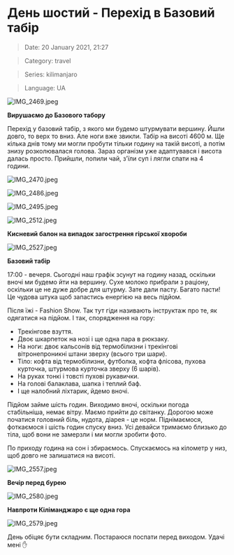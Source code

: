 # День шостий - Перехід в Базовий табір

> Date: 20 January 2021, 21:27

> Category: travel

> Series: kilimanjaro

> Language: UA

![IMG_2469.jpeg](https://res.craft.do/user/full/b5a256f3-51ff-c8e5-10fe-9343b6a0451d/doc/22A20BFC-8A0A-442E-B44B-66099E2DA32C/0AE5F7DE-966B-46BC-8204-A9A0F4B1F721_2/IMG_2469.jpeg)

**Вирушаємо до Базового табору**

Перехід у базовий табір, з якого ми будемо штурмувати вершину. Йшли довго, то верх то вниз. Але ноги вже звикли. Табір на висоті 4600 м. Ще кілька днів тому ми могли пробути тільки годину на такій висоті, а потім знизу розколювалася голова. Зараз організм уже адаптувався і висота далась просто. Прийшли, попили чай, з'їли суп і лягли спати на 4 години.

![IMG_2470.jpeg](https://res.craft.do/user/full/b5a256f3-51ff-c8e5-10fe-9343b6a0451d/doc/22A20BFC-8A0A-442E-B44B-66099E2DA32C/FA9798BA-7D3A-4579-929C-A7FD6B6167ED_2/IMG_2470.jpeg)

![IMG_2486.jpeg](https://res.craft.do/user/full/b5a256f3-51ff-c8e5-10fe-9343b6a0451d/doc/22A20BFC-8A0A-442E-B44B-66099E2DA32C/2B5B4022-5489-4249-A511-14ED818A3DA1_2/IMG_2486.jpeg)

![IMG_2495.jpeg](https://res.craft.do/user/full/b5a256f3-51ff-c8e5-10fe-9343b6a0451d/doc/22A20BFC-8A0A-442E-B44B-66099E2DA32C/97D2A0BE-2320-43DF-BF2B-99051C89F1C0_2/IMG_2495.jpeg)

![IMG_2512.jpeg](https://res.craft.do/user/full/b5a256f3-51ff-c8e5-10fe-9343b6a0451d/doc/22A20BFC-8A0A-442E-B44B-66099E2DA32C/BE16FF56-28E3-4BEA-BEEE-ACFC902F5F23_2/IMG_2512.jpeg)

**Кисневий балон на випадок загострення гірської хвороби**

![IMG_2527.jpeg](https://res.craft.do/user/full/b5a256f3-51ff-c8e5-10fe-9343b6a0451d/doc/22A20BFC-8A0A-442E-B44B-66099E2DA32C/C5FAC862-CCFD-40B4-9810-1500585947B0_2/IMG_2527.jpeg)

**Базовий табір**

17:00 - вечеря. Сьогодні  наш графік зсунут на годину назад, оскільки вночі ми будемо йти на вершину. Сухе молоко прибрали з раціону, оскільки це не дуже добре для штурму. Зате дали пасту. Багато пасти! Це чудова штука щоб запастись енергією на весь підйом.

Після їжі - Fashion Show. Так тут гіди називають інструктаж про те, як одягатися на підйом. І так, спорядження на гору:

- Трекінгове взуття.
- Двоє шкарпеток на нозі і ще одна пара в рюкзаку.
- На ноги: двоє кальсонів від термобілизни і трекінгові вітронепроникні штани зверху (всього три шари).
- Тіло: кофта від термобілизни, футболка, кофта флісова, пухова курточка, штурмова курточка зверху (6 шарів).
- На руках тонкі і товсті пухові рукавички.
- На голові балаклава, шапка і теплий баф.
- І ще налобний ліхтарик, йдемо вночі.

Підйом займе шість годин. Виходимо вночі, оскільки погода стабільніша, немає вітру. Маємо прийти до світанку. Дорогою може початися головний біль, нудота, діарея - це норм. Піднімаємося, фоткаємося і шість годин спуску вниз. Усі девайси тримаємо близько до тіла, щоб вони не замерзли і ми могли зробити фото.

По приходу година на сон і збираємось. Спускаємось на кілометр у низ, щоб довго не залишатися на висоті.

![IMG_2557.jpeg](https://res.craft.do/user/full/b5a256f3-51ff-c8e5-10fe-9343b6a0451d/doc/22A20BFC-8A0A-442E-B44B-66099E2DA32C/DE107BC7-09E9-4CC9-97FA-5083E7D58747_2/IMG_2557.jpeg)

**Вечір перед бурею**

![IMG_2580.jpeg](https://res.craft.do/user/full/b5a256f3-51ff-c8e5-10fe-9343b6a0451d/doc/22A20BFC-8A0A-442E-B44B-66099E2DA32C/9E68FBD6-EB7A-4A10-AA71-94EBB773E7D0_2/IMG_2580.jpeg)

**Навпроти Кіліманджаро є ще одна гора**

![IMG_2579.jpeg](https://res.craft.do/user/full/b5a256f3-51ff-c8e5-10fe-9343b6a0451d/doc/22A20BFC-8A0A-442E-B44B-66099E2DA32C/72478CAD-99F6-4840-96F5-0341B8B55708_2/IMG_2579.jpeg)

День обіцяє бути складним. Постараюся поспати перед виходом. Удачі мені ✋

